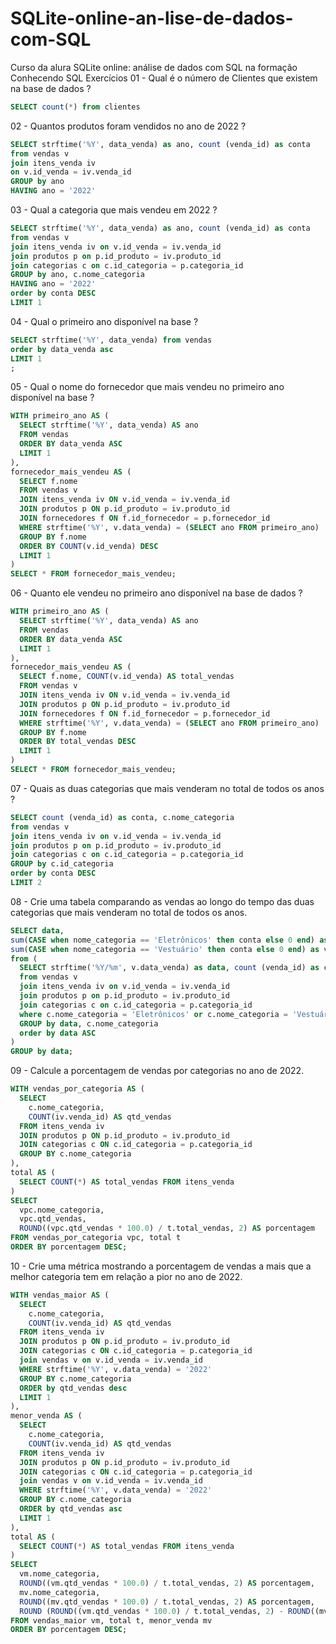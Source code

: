 # SQLite-online-an-lise-de-dados-com-SQL
Curso da alura SQLite online: análise de dados com SQL na formação Conhecendo SQL 
Exercícios
01 - Qual é o número de Clientes que existem na base de dados ?

```sql
SELECT count(*) from clientes
```
02 - Quantos produtos foram vendidos no ano de 2022 ?
```sql
SELECT strftime('%Y', data_venda) as ano, count (venda_id) as conta 
from vendas v
join itens_venda iv
on v.id_venda = iv.venda_id
GROUP by ano
HAVING ano = '2022'
```
03 - Qual a categoria que mais vendeu em 2022 ?
```sql
SELECT strftime('%Y', data_venda) as ano, count (venda_id) as conta 
from vendas v
join itens_venda iv on v.id_venda = iv.venda_id
join produtos p on p.id_produto = iv.produto_id
join categorias c on c.id_categoria = p.categoria_id
GROUP by ano, c.nome_categoria
HAVING ano = '2022'
order by conta DESC
LIMIT 1
```
04 - Qual o primeiro ano disponível na base ?
```sql
SELECT strftime('%Y', data_venda) from vendas 
order by data_venda asc
LIMIT 1
;
```
05 - Qual o nome do fornecedor que mais vendeu no primeiro ano disponível na base ?
```sql
WITH primeiro_ano AS (
  SELECT strftime('%Y', data_venda) AS ano
  FROM vendas
  ORDER BY data_venda ASC
  LIMIT 1
),
fornecedor_mais_vendeu AS (
  SELECT f.nome
  FROM vendas v
  JOIN itens_venda iv ON v.id_venda = iv.venda_id
  JOIN produtos p ON p.id_produto = iv.produto_id
  JOIN fornecedores f ON f.id_fornecedor = p.fornecedor_id
  WHERE strftime('%Y', v.data_venda) = (SELECT ano FROM primeiro_ano)
  GROUP BY f.nome
  ORDER BY COUNT(v.id_venda) DESC
  LIMIT 1
)
SELECT * FROM fornecedor_mais_vendeu;
```
06 - Quanto ele vendeu no primeiro ano disponível na base de dados ?
```sql
WITH primeiro_ano AS (
  SELECT strftime('%Y', data_venda) AS ano
  FROM vendas
  ORDER BY data_venda ASC
  LIMIT 1
),
fornecedor_mais_vendeu AS (
  SELECT f.nome, COUNT(v.id_venda) AS total_vendas
  FROM vendas v
  JOIN itens_venda iv ON v.id_venda = iv.venda_id
  JOIN produtos p ON p.id_produto = iv.produto_id
  JOIN fornecedores f ON f.id_fornecedor = p.fornecedor_id
  WHERE strftime('%Y', v.data_venda) = (SELECT ano FROM primeiro_ano)
  GROUP BY f.nome
  ORDER BY total_vendas DESC
  LIMIT 1
)
SELECT * FROM fornecedor_mais_vendeu;
```
07 - Quais as duas categorias que mais venderam no total de todos os anos ?
```sql
SELECT count (venda_id) as conta, c.nome_categoria
from vendas v
join itens_venda iv on v.id_venda = iv.venda_id
join produtos p on p.id_produto = iv.produto_id
join categorias c on c.id_categoria = p.categoria_id
GROUP by c.id_categoria
order by conta DESC
LIMIT 2
```
08 - Crie uma tabela comparando as vendas ao longo do tempo das duas categorias que mais venderam no total de todos os anos.
```sql
SELECT data,
sum(CASE when nome_categoria == 'Eletrônicos' then conta else 0 end) as eletronicos,
sum(CASE when nome_categoria == 'Vestuário' then conta else 0 end) as vestuario
from (
  SELECT strftime('%Y/%m', v.data_venda) as data, count (venda_id) as conta, c.nome_categoria
  from vendas v
  join itens_venda iv on v.id_venda = iv.venda_id
  join produtos p on p.id_produto = iv.produto_id
  join categorias c on c.id_categoria = p.categoria_id
  where c.nome_categoria = 'Eletrônicos' or c.nome_categoria = 'Vestuário'
  GROUP by data, c.nome_categoria
  order by data ASC
)
GROUP by data;
```
09 - Calcule a porcentagem de vendas por categorias no ano de 2022.
```sql
WITH vendas_por_categoria AS ( 
  SELECT 
    c.nome_categoria, 
    COUNT(iv.venda_id) AS qtd_vendas 
  FROM itens_venda iv
  JOIN produtos p ON p.id_produto = iv.produto_id
  JOIN categorias c ON c.id_categoria = p.categoria_id
  GROUP BY c.nome_categoria
),
total AS (
  SELECT COUNT(*) AS total_vendas FROM itens_venda
)
SELECT 
  vpc.nome_categoria,
  vpc.qtd_vendas,
  ROUND((vpc.qtd_vendas * 100.0) / t.total_vendas, 2) AS porcentagem
FROM vendas_por_categoria vpc, total t
ORDER BY porcentagem DESC;
```
10 - Crie uma métrica mostrando a porcentagem de vendas a mais que a melhor categoria tem em relação a pior no ano de 2022.
```sql
WITH vendas_maior AS ( 
  SELECT 
    c.nome_categoria, 
    COUNT(iv.venda_id) AS qtd_vendas 
  FROM itens_venda iv
  JOIN produtos p ON p.id_produto = iv.produto_id
  JOIN categorias c ON c.id_categoria = p.categoria_id
  join vendas v on v.id_venda = iv.venda_id
  WHERE strftime('%Y', v.data_venda) = '2022'
  GROUP BY c.nome_categoria
  ORDER by qtd_vendas desc
  LIMIT 1
),
menor_venda AS ( 
  SELECT 
    c.nome_categoria, 
    COUNT(iv.venda_id) AS qtd_vendas 
  FROM itens_venda iv
  JOIN produtos p ON p.id_produto = iv.produto_id
  JOIN categorias c ON c.id_categoria = p.categoria_id
  join vendas v on v.id_venda = iv.venda_id
  WHERE strftime('%Y', v.data_venda) = '2022'
  GROUP BY c.nome_categoria
  ORDER by qtd_vendas asc
  LIMIT 1
),
total AS (
  SELECT COUNT(*) AS total_vendas FROM itens_venda
)
SELECT 
  vm.nome_categoria,
  ROUND((vm.qtd_vendas * 100.0) / t.total_vendas, 2) AS porcentagem,
  mv.nome_categoria,
  ROUND((mv.qtd_vendas * 100.0) / t.total_vendas, 2) AS porcentagem,
  ROUND (ROUND((vm.qtd_vendas * 100.0) / t.total_vendas, 2) - ROUND((mv.qtd_vendas * 100.0) / t.total_vendas, 2), 2) AS diferença
FROM vendas_maior vm, total t, menor_venda mv
ORDER BY porcentagem DESC;
```
